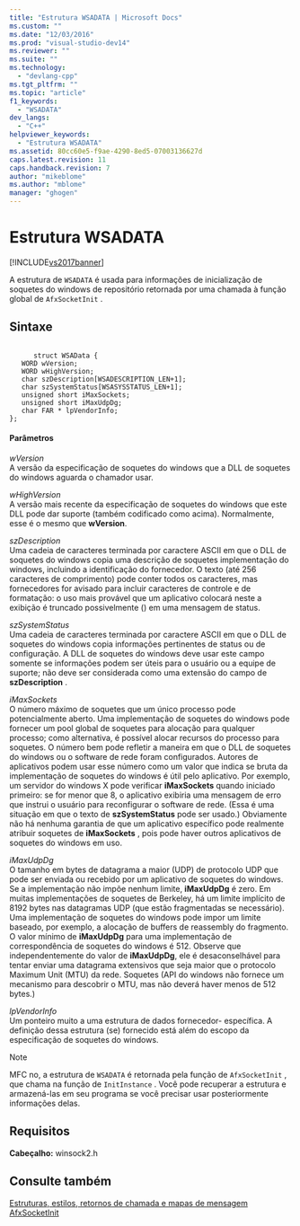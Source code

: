 ```yaml
---
title: "Estrutura WSADATA | Microsoft Docs"
ms.custom: ""
ms.date: "12/03/2016"
ms.prod: "visual-studio-dev14"
ms.reviewer: ""
ms.suite: ""
ms.technology: 
  - "devlang-cpp"
ms.tgt_pltfrm: ""
ms.topic: "article"
f1_keywords: 
  - "WSADATA"
dev_langs: 
  - "C++"
helpviewer_keywords: 
  - "Estrutura WSADATA"
ms.assetid: 80cc60e5-f9ae-4290-8ed5-07003136627d
caps.latest.revision: 11
caps.handback.revision: 7
author: "mikeblome"
ms.author: "mblome"
manager: "ghogen"
---
```

# Estrutura WSADATA
[!INCLUDE[vs2017banner](../../assembler/inline/includes/vs2017banner.md)]

A estrutura de `WSADATA` é usada para informações de inicialização de soquetes do windows de repositório retornada por uma chamada à função global de `AfxSocketInit` .  
  
## Sintaxe  
  
```  
  
      struct WSAData {  
   WORD wVersion;  
   WORD wHighVersion;  
   char szDescription[WSADESCRIPTION_LEN+1];  
   char szSystemStatus[WSASYSSTATUS_LEN+1];  
   unsigned short iMaxSockets;  
   unsigned short iMaxUdpDg;  
   char FAR * lpVendorInfo;  
};  
```  
  
#### Parâmetros  
 *wVersion*  
 A versão da especificação de soquetes do windows que a DLL de soquetes do windows aguarda o chamador usar.  
  
 *wHighVersion*  
 A versão mais recente da especificação de soquetes do windows que este DLL pode dar suporte \(também codificado como acima\).  Normalmente, esse é o mesmo que **wVersion**.  
  
 *szDescription*  
 Uma cadeia de caracteres terminada por caractere ASCII em que o DLL de soquetes do windows copia uma descrição de soquetes implementação do windows, incluindo a identificação do fornecedor.  O texto \(até 256 caracteres de comprimento\) pode conter todos os caracteres, mas fornecedores for avisado para incluir caracteres de controle e de formatação: o uso mais provável que um aplicativo colocará neste a exibição é truncado possivelmente \(\) em uma mensagem de status.  
  
 *szSystemStatus*  
 Uma cadeia de caracteres terminada por caractere ASCII em que o DLL de soquetes do windows copia informações pertinentes de status ou de configuração.  A DLL de soquetes do windows deve usar este campo somente se informações podem ser úteis para o usuário ou a equipe de suporte; não deve ser considerada como uma extensão do campo de **szDescription** .  
  
 *iMaxSockets*  
 O número máximo de soquetes que um único processo pode potencialmente aberto.  Uma implementação de soquetes do windows pode fornecer um pool global de soquetes para alocação para qualquer processo; como alternativa, é possível alocar recursos do processo para soquetes.  O número bem pode refletir a maneira em que o DLL de soquetes do windows ou o software de rede foram configurados.  Autores de aplicativos podem usar esse número como um valor que indica se bruta da implementação de soquetes do windows é útil pelo aplicativo.  Por exemplo, um servidor do windows X pode verificar **iMaxSockets** quando iniciado primeiro: se for menor que 8, o aplicativo exibiria uma mensagem de erro que instrui o usuário para reconfigurar o software de rede. \(Essa é uma situação em que o texto de **szSystemStatus** pode ser usado.\) Obviamente não há nenhuma garantia de que um aplicativo específico pode realmente atribuir soquetes de **iMaxSockets** , pois pode haver outros aplicativos de soquetes do windows em uso.  
  
 *iMaxUdpDg*  
 O tamanho em bytes de datagrama a maior \(UDP\) de protocolo UDP que pode ser enviada ou recebido por um aplicativo de soquetes do windows.  Se a implementação não impõe nenhum limite, **iMaxUdpDg** é zero.  Em muitas implementações de soquetes de Berkeley, há um limite implícito de 8192 bytes nas datagramas UDP \(que estão fragmentadas se necessário\).  Uma implementação de soquetes do windows pode impor um limite baseado, por exemplo, a alocação de buffers de reassembly do fragmento.  O valor mínimo de **iMaxUdpDg** para uma implementação de correspondência de soquetes do windows é 512.  Observe que independentemente do valor de **iMaxUdpDg**, ele é desaconselhável para tentar enviar uma datagrama extensivos que seja maior que o protocolo Maximum Unit \(MTU\) da rede. Soquetes \(API do windows não fornece um mecanismo para descobrir o MTU, mas não deverá haver menos de 512 bytes.\)  
  
 *lpVendorInfo*  
 Um ponteiro muito a uma estrutura de dados fornecedor\- específica.  A definição dessa estrutura \(se\) fornecido está além do escopo da especificação de soquetes do windows.  
  
> [!NOTE]
>  MFC no, a estrutura de `WSADATA` é retornada pela função de `AfxSocketInit` , que chama na função de `InitInstance` .  Você pode recuperar a estrutura e armazená\-las em seu programa se você precisar usar posteriormente informações delas.  
  
## Requisitos  
 **Cabeçalho:** winsock2.h  
  
## Consulte também  
 [Estruturas, estilos, retornos de chamada e mapas de mensagem](../../mfc/reference/structures-styles-callbacks-and-message-maps.md)   
 [AfxSocketInit](../Topic/AfxSocketInit.md)